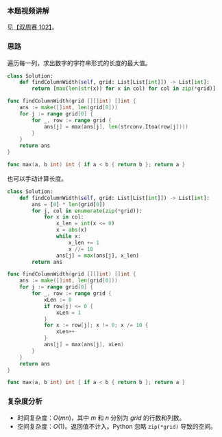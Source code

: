 ### 本题视频讲解

见[【双周赛 102】](https://www.bilibili.com/video/BV1Es4y1N7v1/)。

### 思路

遍历每一列，求出数字的字符串形式的长度的最大值。

```py [sol1-Python3]
class Solution:
    def findColumnWidth(self, grid: List[List[int]]) -> List[int]:
        return [max(len(str(x)) for x in col) for col in zip(*grid)]
```

```go [sol1-Go]
func findColumnWidth(grid [][]int) []int {
	ans := make([]int, len(grid[0]))
	for j := range grid[0] {
		for _, row := range grid {
			ans[j] = max(ans[j], len(strconv.Itoa(row[j])))
		}
	}
	return ans
}

func max(a, b int) int { if a < b { return b }; return a }
```

也可以手动计算长度。

```py [sol2-Python3]
class Solution:
    def findColumnWidth(self, grid: List[List[int]]) -> List[int]:
        ans = [0] * len(grid[0])
        for j, col in enumerate(zip(*grid)):
            for x in col:
                x_len = int(x <= 0)
                x = abs(x)
                while x:
                    x_len += 1
                    x //= 10
                ans[j] = max(ans[j], x_len)
        return ans
```

```go [sol2-Go]
func findColumnWidth(grid [][]int) []int {
	ans := make([]int, len(grid[0]))
	for j := range grid[0] {
		for _, row := range grid {
			xLen := 0
			if row[j] <= 0 {
				xLen = 1
			}
			for x := row[j]; x != 0; x /= 10 {
				xLen++
			}
			ans[j] = max(ans[j], xLen)
		}
	}
	return ans
}

func max(a, b int) int { if a < b { return b }; return a }
```

### 复杂度分析

- 时间复杂度：$O(mn)$，其中 $m$ 和 $n$ 分别为 $\textit{grid}$ 的行数和列数。
- 空间复杂度：$O(1)$。返回值不计入。Python 忽略 `zip(*grid)` 导致的空间。
